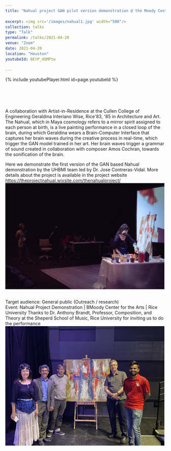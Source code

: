 ```yaml
---
title: "Nahual project GAN pilot version demonstration @ the Moody Center for the Arts"

excerpt: <img src='/images/nahual1.jpg' width="500"/>
collection: talks
type: "Talk"
permalink: /talks/2021-04-20
venue: "Zoom"
date: 2021-04-20
location: "Houston"
youtubeId: BEtP_dQMPtw

---
```


{% include youtubePlayer.html id=page.youtubeId %}
<p style="font-family: Garamond; font-size:14pt; font-style:normal">


<br>


<br>


A collaboration with Artist-in-Residence at the Cullen College of Engineering Geraldina Interiano Wise, Rice'83, '85 in Architecture and Art. 
The Nahual, which in Maya cosmology refers to a mirror spirit assigned to each person at birth, is a live painting performance in a closed loop of the brain, during which Geraldina wears a Brain-Computer Interface that captures her brain waves during the creative process in real-time, which trigger the GAN model trained in her art. 
Her brain waves trigger a grammar of sound created in collaboration with composer Amos Cochran,  towards the sonification of the brain. 

Here we demonstrate the first version of the GAN based Nahual demonstration by the UHBMI team led by Dr. Jose Contreras-Vidal. More details about the project is available in the project website
https://theprojectnahual.wixsite.com/thenahualproject/
<br/><img src='/images/nahual2.jpg' width=500 align=center >


<br>
Target audience: General public (Outreach / research)
<br>
Event: Nahual Project Demonstration | BMoody Center for the Arts | Rice University
Thanks to Dr. Anthony Brandt, Professor, Composition, and Theory at the Sheperd School of Music, Rice University for inviting us to do the performance
<br/><img src='/images/team.JPG' width=500 align=center >


</p>
